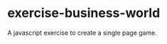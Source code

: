 exercise-business-world
=======================

A javascript exercise to create a single page game.
